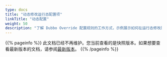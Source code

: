 ```yaml
---
type: docs
title: "动态修改运行态配置项"
linkTitle: "动态配置"
weight: 50
description: "了解 Dubbo Override 配置规则的工作方式，示例展示如何在运行态修改服务权重与超时时间。"
---
```


{{% pageinfo %}} 此文档已经不再维护。您当前查看的是快照版本。如果想要查看最新版本的文档，请参阅[最新版本](/zh/docs3-v2/java-sdk/advanced-features-and-usage/rpc/config-rule/)。
{{% /pageinfo %}}

